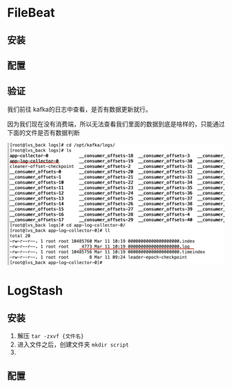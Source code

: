 # FileBeat

## 安装

## 配置

## 验证

我们前往 kafka的日志中查看，是否有数据更新就行。

因为我们现在没有消费端，所以无法查看我们里面的数据到底是啥样的，只能通过下面的文件是否有数据判断

![](img/Xnip2020-03-20_22-35-08.jpg)

# LogStash

## 安装

1. 解压 `tar -zxvf {文件名}`
2. 进入文件之后，创建文件夹 `mkdir script`
3. 

## 配置

